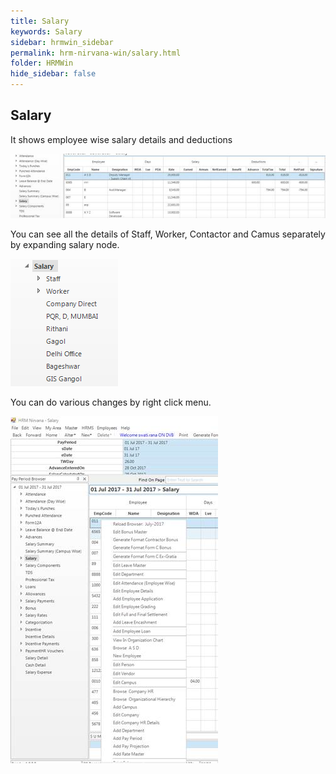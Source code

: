 ```yaml
---
title: Salary
keywords: Salary
sidebar: hrmwin_sidebar
permalink: hrm-nirvana-win/salary.html
folder: HRMWin   
hide_sidebar: false
---
```


## Salary

It shows employee wise salary details and deductions


![](/images/salary.jpg)

You can see all the details of Staff, Worker, Contactor and Camus separately by expanding salary node.

![](/images/salarytab.png)

You can do various changes by right click menu.



![](/images/salarychangesrightclickmenu.jpg)
